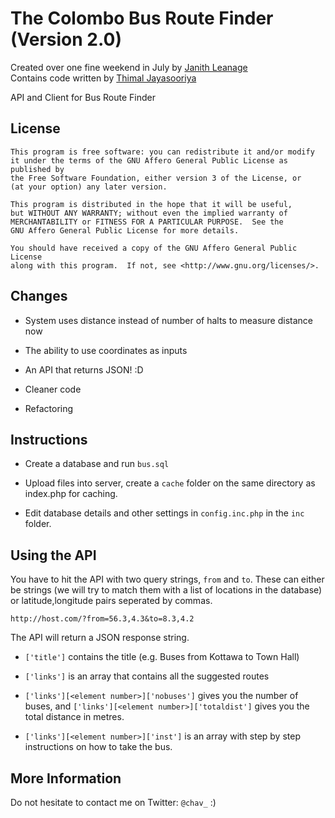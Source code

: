 The Colombo Bus Route Finder (Version 2.0)
==========================================

Created over one fine weekend in July by [Janith Leanage](http://janithl.blogspot.com)  
Contains code written by [Thimal Jayasooriya](https://github.com/thimal)

API and Client for Bus Route Finder

License
-------

	This program is free software: you can redistribute it and/or modify
	it under the terms of the GNU Affero General Public License as published by
	the Free Software Foundation, either version 3 of the License, or
	(at your option) any later version.

	This program is distributed in the hope that it will be useful,
	but WITHOUT ANY WARRANTY; without even the implied warranty of
	MERCHANTABILITY or FITNESS FOR A PARTICULAR PURPOSE.  See the
	GNU Affero General Public License for more details.

	You should have received a copy of the GNU Affero General Public License
	along with this program.  If not, see <http://www.gnu.org/licenses/>.


Changes
-------

* System uses distance instead of number of halts to measure distance now

* The ability to use coordinates as inputs

* An API that returns JSON! :D

* Cleaner code

* Refactoring
	
Instructions
------------

* Create a database and run `bus.sql`

* Upload files into server, create a `cache` folder on the same directory as 
index.php for caching.

* Edit database details and other settings in `config.inc.php` in the `inc`
folder.


Using the API
-------------

You have to hit the API with two query strings, `from` and `to`. These can either
be strings (we will try to match them with a list of locations in the database)
or latitude,longitude pairs seperated by commas.

	http://host.com/?from=56.3,4.3&to=8.3,4.2
	
The API will return a JSON response string.

* `['title']` contains the title (e.g. Buses from Kottawa to Town Hall)

* `['links']` is an array that contains all the suggested routes

*  `['links'][<element number>]['nobuses']` gives you the number of buses, and 
`['links'][<element number>]['totaldist']` gives you the total distance in metres.

* `['links'][<element number>]['inst']` is an array with step by step instructions
on how to take the bus.


More Information
----------------

Do not hesitate to contact me on Twitter: `@chav_` :)
